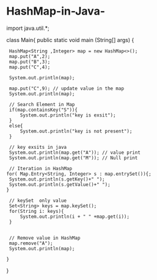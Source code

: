 # HashMap-in-Java-

import java.util.*;

class Main{
    public static void main (String[] args) {
    
     HashMap<String ,Integer> map = new HashMap<>();
     map.put("A",2);
     map.put("B",3);
     map.put("C",4);
     
     System.out.println(map);
     
     map.put("C",9); // update value in the map
     System.out.println(map);
     
     // Search Element in Map
     if(map.containsKey("S")){
         System.out.println("key is exsit");
     }
     else{
         System.out.println("key is not present");
     }
     
     // key exsits in java
     System.out.println(map.get("A")); // value print
     System.out.println(map.get("M")); // Null print
     
     // Iteration in HashMap
    for( Map.Entry<String, Integer> s : map.entrySet()){;
     System.out.println(s.getKey()+" ");
     System.out.println(s.getValue()+" ");
    }
    
     // keySet  only value
     Set<String> keys = map.keySet();
     for(String i: keys){
         System.out.println(i + " " +map.get(i));
     }
     
     
     // Remove value in HashMap
     map.remove("A");
     System.out.println(map);
     
    }
}




